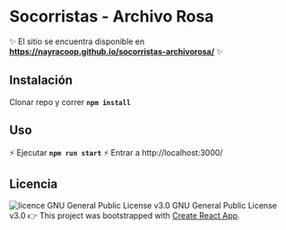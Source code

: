 # Socorristas - Archivo Rosa  
:sparkles: El sitio se encuentra disponible en **https://nayracoop.github.io/socorristas-archivorosa/** :sparkles: 
## Instalación
Clonar repo y correr 
**`npm install`**
## Uso
 :zap: Ejecutar **`npm run start`**
 :zap: Entrar a http://localhost:3000/
## Licencia
<img src="https://img.shields.io/badge/licence-GPL--3-brightgreen" alt="licence GNU General Public License v3.0">   GNU General Public License v3.0
:point_right: This project was bootstrapped with [Create React App](https://github.com/facebook/create-react-app).
